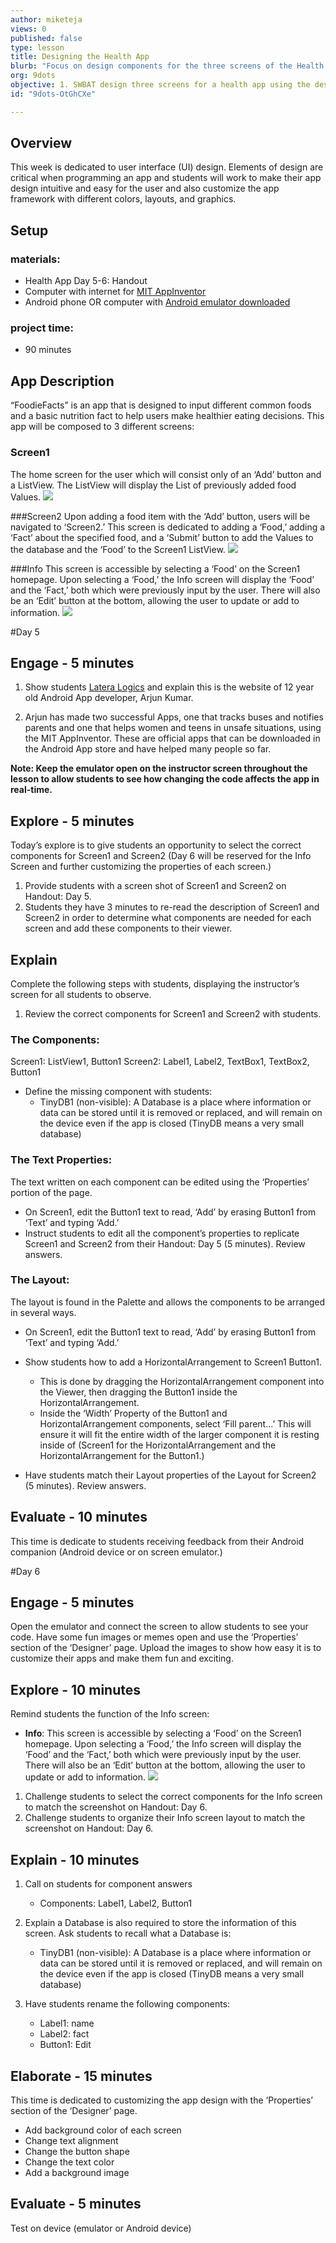 ```yaml
---
author: miketeja
views: 0
published: false
type: lesson
title: Designing the Health App
blurb: "Focus on design components for the three screens of the Health App using the #AppInventor"
org: 9dots
objective: 1. SWBAT design three screens for a health app using the designer page components on the AppInventor  2. SWBAT edit the design properties of their screen and components upon completion of the app design framework
id: "9dots-OtGhCXe"

---
```


## Overview
This week is dedicated to user interface (UI) design. Elements of design are critical when programming an app and students will work to make their app design intuitive and easy for the user and also customize the app framework with different colors, layouts, and graphics. 

## Setup
### materials:
- Health App Day 5-6: Handout
- Computer with internet for [MIT AppInventor](http://appinventor.mit.edu/explore/)
- Android phone OR computer with [Android emulator downloaded](http://appinventor.mit.edu/explore/ai2/setup-emulator.html)

### project time:
- 90 minutes

## App Description
“FoodieFacts” is an app that is designed to input different common foods and a basic nutrition fact to help users make healthier eating decisions. This app will be composed to 3 different screens:
### Screen1
The home screen for the user which will consist only of an ‘Add’ button and a ListView. The ListView will display the List of previously added food Values. 
![](http://uploads.9dots.io/OtGkrYc_md.jpg) 

###Screen2
Upon adding a food item with the ‘Add’ button, users will be navigated to ‘Screen2.’ This screen is dedicated to adding a ‘Food,’ adding a ‘Fact’ about the specified food, and a ‘Submit’ button to add the Values to the database and the ‘Food’ to the Screen1 ListView.
![](http://uploads.9dots.io/OtGkyT6_md.jpg) 

###Info
This screen is accessible by selecting a ‘Food’ on the Screen1 homepage. Upon selecting a ‘Food,’ the Info screen will display the ‘Food’ and the ‘Fact,’ both which were previously input by the user. There will also be an ‘Edit’ button at the bottom, allowing the user to update or add to information. 
![](http://uploads.9dots.io/OtGl3df_md.jpg) 

#Day 5
## Engage - 5 minutes

1. Show students [Latera Logics](http://www.lateralogics.com/home.html) and explain this is the website of 12 year old Android App developer, Arjun Kumar. 

2. Arjun has made two successful Apps, one that tracks buses and notifies parents and one that helps women and teens in unsafe situations, using the MIT AppInventor. These are official apps that can be downloaded in the Android App store and have helped many people so far. 

**Note: Keep the emulator open on the instructor screen throughout the lesson to allow students to see how changing the code affects the app in real-time.**

## Explore - 5 minutes
Today’s explore is to give students an opportunity to select the correct components for Screen1 and Screen2 (Day 6 will be reserved for the Info Screen and further customizing the properties of each screen.)

1. Provide students with a screen shot of Screen1 and Screen2 on Handout: Day 5. 
2. Students they have 3 minutes to re-read the description of Screen1 and Screen2 in order to determine what components are needed for each screen and add these components to their viewer.

## Explain
Complete the following steps with students, displaying the instructor’s screen for all students to observe. 

1. Review the correct components for Screen1 and Screen2 with students. 

### The Components: 
Screen1: ListView1, Button1
Screen2: Label1, Label2, TextBox1, TextBox2, Button1

- Define the missing component with students:
	- TinyDB1 (non-visible): A Database is a place where information or data can be stored until it is removed or replaced, and will remain on the device even if the app is closed (TinyDB means a very small database)

### The Text Properties: 
The text written on each component can be edited using the ‘Properties’ portion of the page. 

- On Screen1, edit the Button1 text to read, ‘Add’ by erasing Button1 from ‘Text’ and typing ‘Add.’ 
- Instruct students to edit all the component’s properties to replicate Screen1 and Screen2 from their Handout: Day 5 (5 minutes). Review answers. 

### The Layout: 
The layout is found in the Palette and allows the components to be arranged in several ways. 

- On Screen1, edit the Button1 text to read, ‘Add’ by erasing Button1 from ‘Text’ and typing ‘Add.’ 

- Show students how to add a HorizontalArrangement to Screen1 Button1.
	- This is done by dragging the HorizontalArrangement component into the Viewer, then dragging the Button1 inside the HorizontalArrangement. 
	- Inside the ‘Width’ Property of the Button1 and HorizontalArrangement components, select ‘Fill parent...’ This will ensure it will fit the entire width of the larger component it is resting inside of (Screen1 for the HorizontalArrangement and the HorizontalArrangement for the Button1.)
- Have students match their Layout properties of the Layout for Screen2 (5 minutes). Review answers. 

## Evaluate - 10 minutes
This time is dedicate to students receiving feedback from their Android companion (Android device or on screen emulator.) 

#Day 6
## Engage - 5 minutes
Open the emulator and connect the screen to allow students to see your code. Have some fun images or memes open and use the ‘Properties’ section of the ‘Designer’ page. Upload the images to show how easy it is to customize their apps and make them fun and exciting. 

## Explore - 10 minutes
Remind students the function of the Info screen:

- **Info**: This screen is accessible by selecting a ‘Food’ on the Screen1 homepage. Upon selecting a ‘Food,’ the Info screen will display the ‘Food’ and the ‘Fact,’ both which were previously input by the user. There will also be an ‘Edit’ button at the bottom, allowing the user to update or add to information. 
![](http://uploads.9dots.io/OtGqBc3_md.jpg) 

1. Challenge students to select the correct components for the Info screen to match the screenshot on Handout: Day 6. 
2. Challenge students to organize their Info screen layout to match the screenshot on Handout: Day 6.

## Explain - 10 minutes

1. Call on students for component answers

	- Components: Label1, Label2, Button1

2. Explain a Database is also required to store the information of this screen. Ask students to recall what a Database is:

	- TinyDB1 (non-visible): A Database is a place where information or data can be stored until it is removed or replaced, and will remain on the device even if the app is closed (TinyDB means a very small database)

3. Have students rename the following components:

	- Label1: name
	- Label2: fact
	- Button1: Edit

## Elaborate - 15 minutes
This time is dedicated to customizing the app design with the ‘Properties’ section of the ‘Designer’ page. 

- Add background color of each screen
- Change text alignment
- Change the button shape
- Change the text color
- Add a background image

## Evaluate - 5 minutes
Test on device (emulator or Android device)

